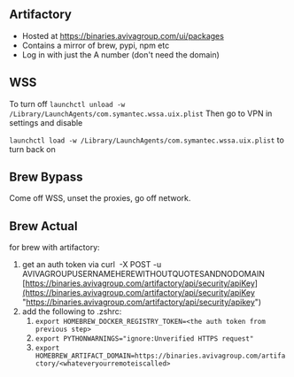 ## Artifactory
- Hosted at https://binaries.avivagroup.com/ui/packages
- Contains a mirror of brew, pypi, npm etc
- Log in with just the A number (don't need the domain)

## WSS 
To turn off
`launchctl unload -w /Library/LaunchAgents/com.symantec.wssa.uix.plist`
Then go to VPN in settings and disable

`launchctl load -w /Library/LaunchAgents/com.symantec.wssa.uix.plist` to turn back on 
## Brew Bypass
Come off WSS, unset the proxies, go off network.
## Brew Actual
for brew with artifactory:
1. get an auth token via curl  -X POST -u AVIVAGROUPUSERNAMEHEREWITHOUTQUOTESANDNODOMAIN [https://binaries.avivagroup.com/artifactory/api/security/apiKey](https://binaries.avivagroup.com/artifactory/api/security/apiKey "https://binaries.avivagroup.com/artifactory/api/security/apikey")
2. add the following to .zshrc:
    1. `export HOMEBREW_DOCKER_REGISTRY_TOKEN=<the auth token from previous step>`
    2. `export PYTHONWARNINGS="ignore:Unverified HTTPS request"`
    3. `export HOMEBREW_ARTIFACT_DOMAIN=https://binaries.avivagroup.com/artifactory/<whateveryourremoteiscalled>`
